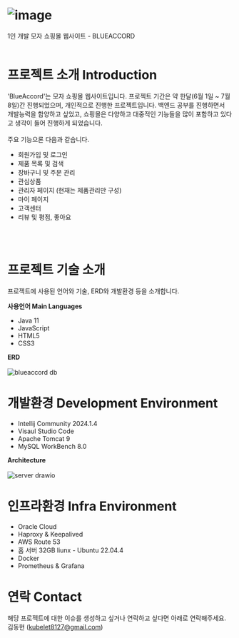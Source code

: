 # ![image](https://github.com/user-attachments/assets/e9f55d48-316b-45d7-83bd-75f88784989d)
1인 개발 모자 쇼핑몰 웹사이트 - BLUEACCORD
<br/><br/>

# 프로젝트 소개 Introduction
'BlueAccord'는 모자 쇼핑몰 웹사이트입니다. 프로젝트 기간은 약 한달(6월 1일 ~ 7월 8일)간 진행되었으며, 개인적으로 진행한 프로젝트입니다.
백엔드 공부를 진행하면서 개발능력을 함양하고 싶었고, 쇼핑몰은 다양하고 대중적인 기능들을 많이 포함하고 있다고 생각이 들어 진행하게 되었습니다.
<br/><br/>
주요 기능으론 다음과 같습니다.
* 회원가입 및 로그인
* 제품 목록 및 검색
* 장바구니 및 주문 관리
* 관심상품
* 관리자 페이지 (현재는 제품관리만 구성)
* 마이 페이지
* 고객센터
* 리뷰 및 평점, 좋아요

<br/><br/>
# 프로젝트 기술 소개
프로젝트에 사용된 언어와 기술, ERD와 개발환경 등을 소개합니다.

**사용언어 Main Languages**
* Java 11
* JavaScript
* HTML5
* CSS3

**ERD**
<br/><br/>
![blueaccord db](https://github.com/user-attachments/assets/a2244af2-777c-4d17-acdd-bbf5d051c049)


# 개발환경 Development Environment
* Intellij Community 2024.1.4
* Visaul Studio Code
* Apache Tomcat 9
* MySQL WorkBench 8.0

**Architecture**
<br/><br/>
![server drawio](https://github.com/user-attachments/assets/ddd9924f-a9f7-44f5-8737-3fafa7252e68)


# 인프라환경 Infra Environment
* Oracle Cloud 
* Haproxy & Keepalived
* AWS Route 53
* 홈 서버 32GB liunx - Ubuntu 22.04.4
* Docker
* Prometheus & Grafana

# 연락 Contact
해당 프로젝트에 대한 이슈를 생성하고 싶거나 연락하고 싶다면 아래로 연락해주세요.<br/>
김동현 (kubelet8127@gmail.com)
